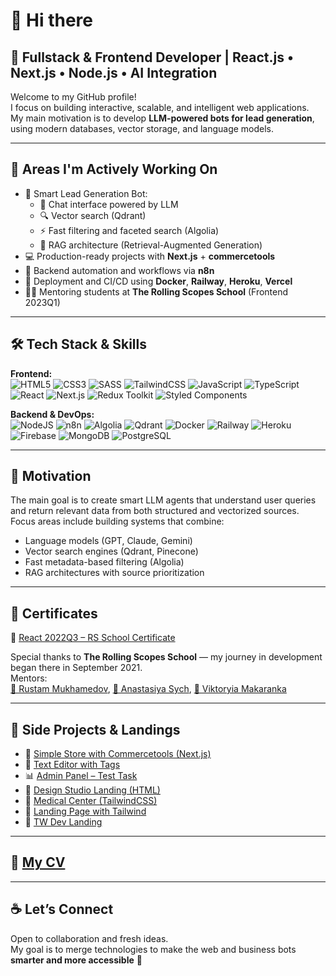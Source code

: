 # 👋 Hi there

## 🎯 Fullstack & Frontend Developer | React.js • Next.js • Node.js • AI Integration

Welcome to my GitHub profile!  
I focus on building interactive, scalable, and intelligent web applications.  
My main motivation is to develop **LLM-powered bots for lead generation**, using modern databases, vector storage, and language models.

---

## 🚀 Areas I'm Actively Working On

- 🤖 Smart Lead Generation Bot:
  - 💬 Chat interface powered by LLM
  - 🔍 Vector search (Qdrant)
  - ⚡ Fast filtering and faceted search (Algolia)
  - 🧠 RAG architecture (Retrieval-Augmented Generation)
- 💻 Production-ready projects with **Next.js** + **commercetools**
- 🔁 Backend automation and workflows via **n8n**
- 🐳 Deployment and CI/CD using **Docker**, **Railway**, **Heroku**, **Vercel**
- 👨‍🏫 Mentoring students at **The Rolling Scopes School** (Frontend 2023Q1)

---

## 🛠️ Tech Stack & Skills

**Frontend:**  
![HTML5](https://img.shields.io/badge/html5-%23E34F26.svg?style=for-the-badge&logo=html5&logoColor=white)
![CSS3](https://img.shields.io/badge/css3-%231572B6.svg?style=for-the-badge&logo=css3&logoColor=white)
![SASS](https://img.shields.io/badge/SASS-hotpink.svg?style=for-the-badge&logo=SASS&logoColor=white)
![TailwindCSS](https://img.shields.io/badge/tailwindcss-%231572B6.svg?style=for-the-badge&logo=tailwindcss&logoColor=white)
![JavaScript](https://img.shields.io/badge/javascript-%23323330.svg?style=for-the-badge&logo=javascript&logoColor=%23F7DF1E)
![TypeScript](https://img.shields.io/badge/typescript-%23007ACC.svg?style=for-the-badge&logo=typescript&logoColor=white)
![React](https://img.shields.io/badge/react-%2320232a.svg?style=for-the-badge&logo=react&logoColor=%2361DAFB)
![Next.js](https://img.shields.io/badge/next.js-%2320232a.svg?style=for-the-badge&logo=next.js&logoColor=white)
![Redux Toolkit](https://img.shields.io/badge/redux_toolkit-%23593d88.svg?style=for-the-badge&logo=redux&logoColor=white)
![Styled Components](https://img.shields.io/badge/styled--components-DB7093?style=for-the-badge&logo=styled-components&logoColor=white)

**Backend & DevOps:**  
![NodeJS](https://img.shields.io/badge/node.js-6DA55F?style=for-the-badge&logo=node.js&logoColor=white)
![n8n](https://img.shields.io/badge/n8n-ff6a00?style=for-the-badge&logo=n8n&logoColor=white)
![Algolia](https://img.shields.io/badge/algolia-%23007CFB.svg?style=for-the-badge&logo=algolia&logoColor=white)
![Qdrant](https://img.shields.io/badge/Qdrant-4C51BF?style=for-the-badge&logo=vector&logoColor=white)
![Docker](https://img.shields.io/badge/docker-%230db7ed.svg?style=for-the-badge&logo=docker&logoColor=white)
![Railway](https://img.shields.io/badge/railway-141414?style=for-the-badge&logo=railway&logoColor=white)
![Heroku](https://img.shields.io/badge/heroku-430098?style=for-the-badge&logo=heroku&logoColor=white)
![Firebase](https://img.shields.io/badge/firebase-ffca28.svg?style=for-the-badge&logo=firebase&logoColor=black)
![MongoDB](https://img.shields.io/badge/mongodb-%234ea94b.svg?style=for-the-badge&logo=mongodb&logoColor=white)
![PostgreSQL](https://img.shields.io/badge/postgresql-%23336791.svg?style=for-the-badge&logo=postgresql&logoColor=white)

---

## 🧠 Motivation

The main goal is to create smart LLM agents that understand user queries and return relevant data from both structured and vectorized sources.  
Focus areas include building systems that combine:  
- Language models (GPT, Claude, Gemini)  
- Vector search engines (Qdrant, Pinecone)  
- Fast metadata-based filtering (Algolia)  
- RAG architectures with source prioritization  

---

## 📜 Certificates

📄 [React 2022Q3 – RS School Certificate](https://jmsbrn.github.io/sertificate/sertificate_react_2022Q3.pdf)

Special thanks to **The Rolling Scopes School** — my journey in development began there in September 2021.  
Mentors:  
[🔗 Rustam Mukhamedov](https://lnkd.in/dvw5i6bP), [🔗 Anastasiya Sych](https://lnkd.in/d6F8vDqG), [🔗 Viktoryia Makaranka](https://lnkd.in/dV99RgrE)

---

## 🧪 Side Projects & Landings

- 🏪 [Simple Store with Commercetools (Next.js)](https://simple-shop-commercetools-next.vercel.app/)  
- 📝 [Text Editor with Tags](https://text-editor-for-notes-with-tags.netlify.app/)  
- 📊 [Admin Panel – Test Task](https://admin-panel-ten-psi.vercel.app/)  
- 🎨 [Design Studio Landing (HTML)](https://design-studio-simple-landing.netlify.app/)  
- 🏥 [Medical Center (TailwindCSS)](https://md-center.netlify.app/)  
- 🌆 [Landing Page with Tailwind](https://gdansk-development.netlify.app/)  
- 🧪 [TW Dev Landing](https://frontwave-solutions.netlify.app/)  

---

## 📄 [My CV](https://cv-tw.netlify.app/)

---

## ☕ Let’s Connect

Open to collaboration and fresh ideas.  
My goal is to merge technologies to make the web and business bots **smarter and more accessible** 🚀

